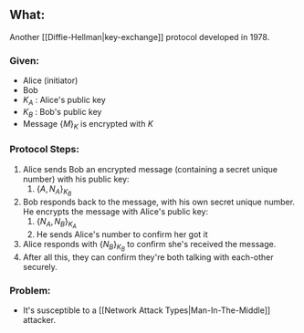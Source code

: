 ## What:
Another [[Diffie-Hellman|key-exchange]] protocol developed in 1978.

### Given:
- Alice (initiator)
- Bob
- $K_A$ : Alice's public key
- $K_B$ : Bob's public key
- Message $\{M\}_K$ is encrypted with $K$

### Protocol Steps:
1. Alice sends Bob an encrypted message (containing a secret unique number) with his public key: 
	1. $\{A,N_A\}_{K_B}$
2. Bob responds back to the message, with his own secret unique number. He encrypts the message with Alice's public key: 
	1. $\{N_A,N_B\}_{K_A}$ 
	2. He sends Alice's number to confirm her got it
3. Alice responds with $\{N_B\}_{K_B}$ to confirm she's received the message. 
4. After all this, they can confirm they're both talking with each-other securely.

### Problem:
- It's susceptible to a [[Network Attack Types|Man-In-The-Middle]] attacker. 